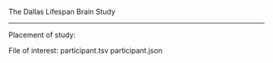 The Dallas Lifespan Brain Study
___________________________________________

Placement of study:

File of interest: participant.tsv participant.json 

